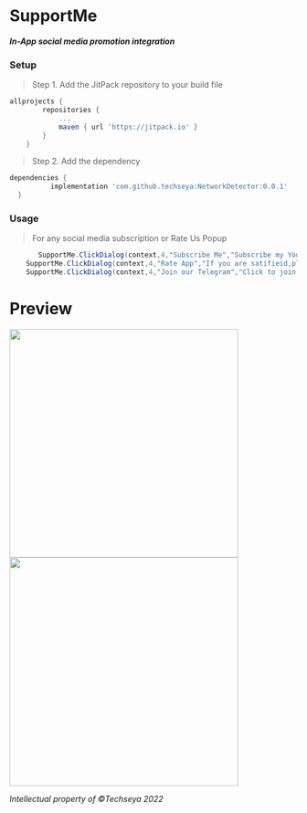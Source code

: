 # SupportMe
**_In-App social media promotion integration_**

 ### Setup
>Step 1. Add the JitPack repository to your build file
```gradle
allprojects {
		repositories {
			...
			maven { url 'https://jitpack.io' }
		}
	}
  ```
  >Step 2. Add the dependency
  ```gradle
  dependencies {
	        implementation 'com.github.techseya:NetworkDetector:0.0.1'
	}
  ```
  ### Usage 
 
  >For any social media subscription or Rate Us Popup
  ```java
         SupportMe.ClickDialog(context,4,"Subscribe Me","Subscribe my You Tube channel","https://www.youtube.com/c/Techseya");
	  SupportMe.ClickDialog(context,4,"Rate App","If you are satifieid,please rate our app","https://rb.gy/9msah2");
	  SupportMe.ClickDialog(context,4,"Join our Telegram","Click to join our Telegram group","https://t.me/techseya");


  ```
  # Preview
 
  <img src="app/src/main/res/drawable/image2.gif" width="400" >
  <img src="app/src/main/res/drawable/image.gif" width="400" >
  
   
  
  _Intellectual property of ©Techseya 2022_
